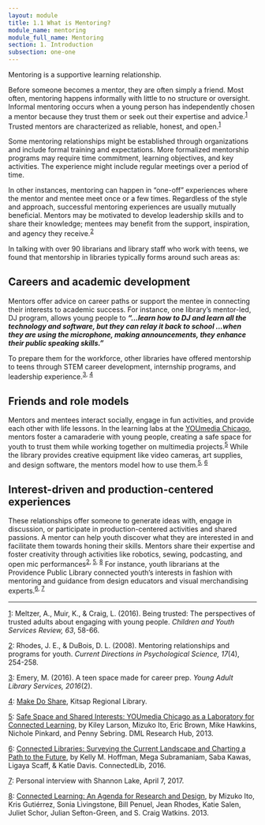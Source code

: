 ```yaml
---
layout: module
title: 1.1 What is Mentoring?
module_name: mentoring
module_full_name: Mentoring
section: 1. Introduction
subsection: one-one
---
```


Mentoring is a supportive learning relationship. 

Before someone becomes a mentor, they are often simply a friend. Most often, mentoring happens informally with little to no structure or oversight. Informal mentoring occurs when a young person has independently chosen a mentor because they trust them or seek out their expertise and advice.<sup><a name="1" href="#fn1">1</a></sup> Trusted mentors are characterized as reliable, honest, and open.<sup><a name="1" href="#fn1">1</a></sup> 

Some mentoring relationships might be established through organizations and include formal training and expectations. More formalized mentorship programs may require time commitment, learning objectives, and key activities. The experience might include regular meetings over a period of time. 

In other instances, mentoring can happen in “one-off” experiences where the mentor and mentee meet once or a few times. Regardless of the style and approach, successful mentoring experiences are usually mutually beneficial. Mentors may be motivated to develop leadership skills and to share their knowledge; mentees may benefit from the support, inspiration, and agency they receive.<sup><a name="2" href="#fn2">2</a></sup> 

In talking with over 90 librarians and library staff who work with teens, we found that mentorship in libraries typically forms around such areas as: 

## Careers and academic development 

Mentors offer advice on career paths or support the mentee in connecting their interests to academic success. For instance, one library’s mentor-led, DJ program, allows young people to  **_“...learn how to DJ and learn all the technology and software, but they can relay it back to school ...when they are using the microphone, making announcements, they enhance their public speaking skills.”_**

To prepare them for the workforce, other libraries have offered mentorship to teens through STEM career development, internship programs, and leadership experience.<sup><a name="3" href="#fn3">3</a>, <a name="4" href="#fn4">4</a></sup>

## Friends and role models 

Mentors and mentees interact socially, engage in fun activities, and provide each other with life lessons. In the learning labs at the <a href="https://www.chipublib.org/programs-and-partnerships/youmedia/" target="_blank">YOUmedia Chicago</a>, mentors foster a camaraderie with young people, creating a safe space for youth to trust them while working together on multimedia projects.<sup><a name="5" href="#fn5">5</a></sup> While the library provides creative equipment like video cameras, art supplies, and design software, the mentors model how to use them.<sup><a name="5" href="#fn5">5</a>, <a name="6" href="#fn6">6</a></sup>

## Interest-driven and production-centered experiences 

These relationships offer someone to generate ideas with, engage in discussion, or participate in production-centered activities and shared passions. A mentor can help youth discover what they are interested in and facilitate them towards honing their skills. Mentors share their expertise and foster creativity through activities like robotics, sewing, podcasting, and open mic performances<sup><a name="2" href="#fn2">2</a>, <a name="5" href="#fn5">5</a>, <a name="8" href="#fn8">8</a></sup> For instance, youth librarians at the Providence Public Library connected youth’s interests in fashion with mentoring and guidance from design educators and visual merchandising experts.<sup><a name="6" href="#fn6">6</a>, <a name="7" href="#fn7">7</a></sup> 

<hr/>

<a name="fn1" href="#1">1</a>: Meltzer, A., Muir, K., & Craig, L. (2016). Being trusted: The perspectives of trusted adults about engaging with young people. _Children and Youth Services Review, 63_, 58-66. 

<a name="fn2" href="#2">2</a>: Rhodes, J. E., & DuBois, D. L. (2008). Mentoring relationships and programs for youth. _Current Directions in Psychological Science, 17_(4), 254-258. 

<a name="fn3" href="#3">3</a>: Emery, M. (2016). A teen space made for career prep. _Young Adult Library Services, 2016_(2). 

<a name="fn4" href="#4">4</a>: [Make Do Share](http://www.krl.org/makedoshare), Kitsap Regional Library. 

<a name="fn5" href="#5">5</a>: [Safe Space and Shared Interests: YOUmedia Chicago as a Laboratory for Connected Learning](https://dmlhub.net/publications/safe-space-and-shared-interests-youmedia-chicago-laboratory-connected-learning/), by Kiley Larson, Mizuko Ito, Eric Brown, Mike Hawkins, Nichole Pinkard, and Penny Sebring. DML Research Hub, 2013. 

<a name="fn6" href="#6">6</a>: [Connected Libraries: Surveying the Current Landscape and Charting a Path to the Future](https://connectedlib.ischool.uw.edu/connected-learning-in-libraries), by Kelly M. Hoffman, Mega Subramaniam, Saba Kawas, Ligaya Scaff, & Katie Davis. ConnectedLib, 2016.

<a name="fn7" href="#7">7</a>: Personal interview with Shannon Lake, April 7, 2017.

<a name="fn8" href="#8">8</a>: [Connected Learning: An Agenda for Research and Design](https://dmlhub.net/publications/connected-learning-agenda-for-research-and-design/), by Mizuko Ito, Kris Gutiérrez, Sonia Livingstone, Bill Penuel, Jean Rhodes, Katie Salen, Juliet Schor, Julian Sefton-Green, and S. Craig Watkins. 2013.